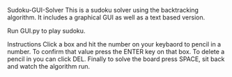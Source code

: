 Sudoku-GUI-Solver
This is a sudoku solver using the backtracking algorithm. It includes a graphical GUI as well as a text based version.

Run GUI.py to play sudoku.

Instructions
Click a box and hit the number on your keybaord to pencil in a number. To confirm that value press the ENTER key on that box. To delete a pencil in you can click DEL. Finally to solve the board press SPACE, sit back and watch the algorithm run.